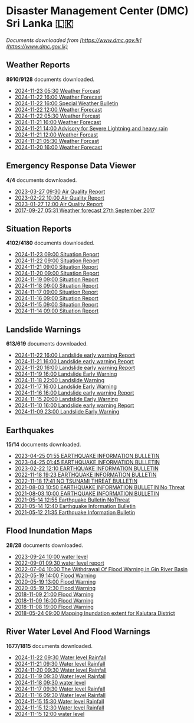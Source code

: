 # Disaster Management Center (DMC) Sri Lanka :sri_lanka:

*Documents downloaded from [https://www.dmc.gov.lk](https://www.dmc.gov.lk)*

## Weather Reports

**8910/9128** documents downloaded.

* [2024-11-23 05:30 Weather Forcast](data/weather-reports/20241123.0530.weather-forcast.pdf)
* [2024-11-22 16:00 Weather Forecast](data/weather-reports/20241122.1600.weather-forecast.pdf)
* [2024-11-22 16:00 Special Weather Bulletin](data/weather-reports/20241122.1600.special-weather-bulletin.pdf)
* [2024-11-22 12:00 Weather Forecast](data/weather-reports/20241122.1200.weather-forecast.pdf)
* [2024-11-22 05:30 Weather Forcast](data/weather-reports/20241122.0530.weather-forcast.pdf)
* [2024-11-21 16:00 Weather Forecast](data/weather-reports/20241121.1600.weather-forecast.pdf)
* [2024-11-21 14:00 Advisory for Severe Lightning and heavy rain](data/weather-reports/20241121.1400.advisory-for-severe-lightning-and-heavy-rain.pdf)
* [2024-11-21 12:00 Weather Forcast](data/weather-reports/20241121.1200.weather-forcast.pdf)
* [2024-11-21 05:30 Weather Forcast](data/weather-reports/20241121.0530.weather-forcast.pdf)
* [2024-11-20 16:00 Weather Forecast](data/weather-reports/20241120.1600.weather-forecast.pdf)

## Emergency Response Data Viewer

**4/4** documents downloaded.

* [2023-03-27 09:30 Air Quality Report](data/emergency-response-data-viewer/20230327.0930.air-quality-report.pdf)
* [2023-02-22 10:00 Air Quality Report](data/emergency-response-data-viewer/20230222.1000.air-quality-report.pdf)
* [2023-01-27 12:00 Air Quality Report](data/emergency-response-data-viewer/20230127.1200.air-quality-report.pdf)
* [2017-09-27 05:31 Weather forecast 27th September 2017](data/emergency-response-data-viewer/20170927.0531.weather-forecast-27th-september-2017.pdf)

## Situation Reports

**4102/4180** documents downloaded.

* [2024-11-23 09:00 Situation Report](data/situation-reports/20241123.0900.situation-report.pdf)
* [2024-11-22 09:00 Situation Report](data/situation-reports/20241122.0900.situation-report.pdf)
* [2024-11-21 09:00 Situation Report](data/situation-reports/20241121.0900.situation-report.pdf)
* [2024-11-20 09:00 Situation Report](data/situation-reports/20241120.0900.situation-report.pdf)
* [2024-11-19 09:00 Situation Report](data/situation-reports/20241119.0900.situation-report.pdf)
* [2024-11-18 09:00 Situation Report](data/situation-reports/20241118.0900.situation-report.pdf)
* [2024-11-17 09:00 Situation Report](data/situation-reports/20241117.0900.situation-report.pdf)
* [2024-11-16 09:00 Situation Report](data/situation-reports/20241116.0900.situation-report.pdf)
* [2024-11-15 09:00 Situation Report](data/situation-reports/20241115.0900.situation-report.pdf)
* [2024-11-14 09:00 Situation Report](data/situation-reports/20241114.0900.situation-report.pdf)

## Landslide Warnings

**613/619** documents downloaded.

* [2024-11-22 16:00 Landslide early warning Report](data/landslide-warnings/20241122.1600.landslide-early-warning-report.pdf)
* [2024-11-21 16:00 Landslide early warning Report](data/landslide-warnings/20241121.1600.landslide-early-warning-report.pdf)
* [2024-11-20 16:00 Landslide early warning Report](data/landslide-warnings/20241120.1600.landslide-early-warning-report.pdf)
* [2024-11-19 16:00 Landslide Early Warning](data/landslide-warnings/20241119.1600.landslide-early-warning.pdf)
* [2024-11-18 22:00 Landslide Warning](data/landslide-warnings/20241118.2200.landslide-warning.pdf)
* [2024-11-17 16:00 Landslide Early Warning](data/landslide-warnings/20241117.1600.landslide-early-warning.pdf)
* [2024-11-16 16:00 Landslide early warning Report](data/landslide-warnings/20241116.1600.landslide-early-warning-report.pdf)
* [2024-11-15 20:00 Landslide Early Warning](data/landslide-warnings/20241115.2000.landslide-early-warning.pdf)
* [2024-11-10 16:00 Landslide early warning Report](data/landslide-warnings/20241110.1600.landslide-early-warning-report.pdf)
* [2024-11-09 23:00 Landslide Early Warning](data/landslide-warnings/20241109.2300.landslide-early-warning.pdf)

## Earthquakes

**15/14** documents downloaded.

* [2023-04-25 01:55 EARTHQUAKE INFORMATION BULLETIN](data/earthquakes/20230425.0155.earthquake-information-bulletin.pdf)
* [2023-04-25 01:45 EARTHQUAKE INFORMATION BULLETIN](data/earthquakes/20230425.0145.earthquake-information-bulletin.pdf)
* [2023-02-22 12:10 EARTHQUAKE INFORMATION BULLETIN](data/earthquakes/20230222.1210.earthquake-information-bulletin.pdf)
* [2022-11-18 19:23 EARTHQUAKE INFORMATION BULLETIN](data/earthquakes/20221118.1923.earthquake-information-bulletin.pdf)
* [2022-11-18 17:41 NO TSUNAMI THREAT BULLETIN](data/earthquakes/20221118.1741.no-tsunami-threat-bulletin.pdf)
* [2021-08-03 10:50 EARTHQUAKE INFORMATION BULLETIN No Threat](data/earthquakes/20210803.1050.earthquake-information-bulletin-no-threat.pdf)
* [2021-08-03 10:00 EARTHQUAKE INFORMATION BULLETIN](data/earthquakes/20210803.1000.earthquake-information-bulletin.pdf)
* [2021-05-14 12:55 Earthquake Bulletin NoThreat](data/earthquakes/20210514.1255.earthquake-bulletin-nothreat.pdf)
* [2021-05-14 12:40 Earthquake Information Bulletin](data/earthquakes/20210514.1240.earthquake-information-bulletin.pdf)
* [2021-05-12 21:35 Earthquake Information Bulletin](data/earthquakes/20210512.2135.earthquake-information-bulletin.pdf)

## Flood Inundation Maps

**28/28** documents downloaded.

* [2023-09-24 10:00 water level](data/flood-inundation-maps/20230924.1000.water-level.pdf)
* [2022-09-01 09:30 water level report](data/flood-inundation-maps/20220901.0930.water-level-report.pdf)
* [2022-07-04 10:00 The Withdrawal Of Flood Warning in Gin River Basin](data/flood-inundation-maps/20220704.1000.the-withdrawal-of-flood-warning-in-gin-river-basin.pdf)
* [2020-05-19 14:00 Flood Warning](data/flood-inundation-maps/20200519.1400.flood-warning.pdf)
* [2020-05-19 13:00 Flood Warning](data/flood-inundation-maps/20200519.1300.flood-warning.pdf)
* [2020-05-19 12:30 Flood Warning](data/flood-inundation-maps/20200519.1230.flood-warning.pdf)
* [2018-11-09 21:00 Flood Warning](data/flood-inundation-maps/20181109.2100.flood-warning.PDF)
* [2018-11-09 16:00 Flood Warning](data/flood-inundation-maps/20181109.1600.flood-warning.PDF)
* [2018-11-08 19:00 Flood Warning](data/flood-inundation-maps/20181108.1900.flood-warning.PDF)
* [2018-05-24 09:00 Mapping Inundation extent for Kalutara District](data/flood-inundation-maps/20180524.0900.mapping-inundation-extent-for-kalutara-district.pdf)

## River Water Level And Flood Warnings

**1677/1815** documents downloaded.

* [2024-11-22 09:30 Water level  Rainfall](data/river-water-level-and-flood-warnings/20241122.0930.water-level-rainfall.jpg)
* [2024-11-21 09:30 Water level  Rainfall](data/river-water-level-and-flood-warnings/20241121.0930.water-level-rainfall.jpg)
* [2024-11-20 09:30 Water level  Rainfall](data/river-water-level-and-flood-warnings/20241120.0930.water-level-rainfall.jpg)
* [2024-11-19 09:30 Water level  Rainfall](data/river-water-level-and-flood-warnings/20241119.0930.water-level-rainfall.jpg)
* [2024-11-18 09:30 water level](data/river-water-level-and-flood-warnings/20241118.0930.water-level.jpg)
* [2024-11-17 09:30 Water level  Rainfall](data/river-water-level-and-flood-warnings/20241117.0930.water-level-rainfall.jpg)
* [2024-11-16 09:30 Water level  Rainfall](data/river-water-level-and-flood-warnings/20241116.0930.water-level-rainfall.png)
* [2024-11-15 15:30 Water level  Rainfall](data/river-water-level-and-flood-warnings/20241115.1530.water-level-rainfall.jpg)
* [2024-11-15 12:30 Water level  Rainfall](data/river-water-level-and-flood-warnings/20241115.1230.water-level-rainfall.jpg)
* [2024-11-15 12:00 water level](data/river-water-level-and-flood-warnings/20241115.1200.water-level.pdf)
